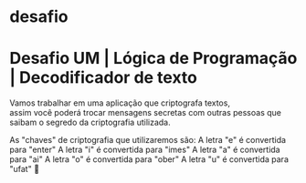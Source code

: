 # desafio
<h1>Desafio UM | Lógica de Programação | Decodificador de texto</h1>
<p>Vamos trabalhar em uma aplicação que criptografa textos,<br> assim você poderá trocar mensagens secretas com outras pessoas que saibam o segredo da criptografia utilizada.</p>

As "chaves" de criptografia que utilizaremos são:
A letra "e" é convertida para "enter"
A letra "i" é convertida para "imes"
A letra "a" é convertida para "ai"
A letra "o" é convertida para "ober"
A letra "u" é convertida para "ufat"
🚀

